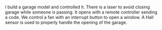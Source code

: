I build a garage model and controlled it. There is a laser to avoid closing garage while someone is passing. It opens with a remote controller sending a code. We control a fan with an interrupt button to open a window. A Hall sensor is used to properly handle the opening of the garage.
